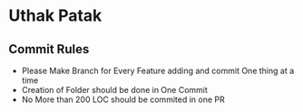 # Uthak Patak

## Commit Rules

 - Please Make Branch for Every Feature adding and commit One thing at a time 
 - Creation of Folder should be done in One Commit 
 - No More than 200 LOC should be commited in one PR
